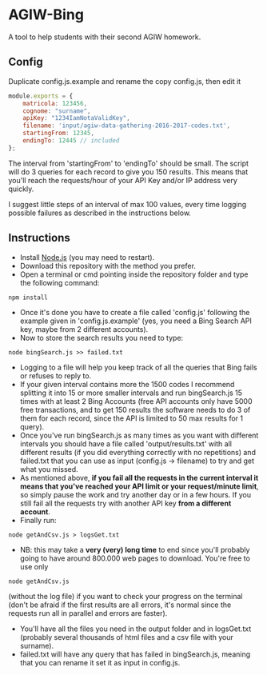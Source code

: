 # AGIW-Bing
A tool to help students with their second AGIW homework.

## Config
Duplicate config.js.example and rename the copy config.js, then edit it
```javascript
module.exports = {
    matricola: 123456,
    cognome: "surname",
    apiKey: "1234IamNotaValidKey",
    filename: 'input/agiw-data-gathering-2016-2017-codes.txt',
    startingFrom: 12345,
    endingTo: 12445 // included
};
```
The interval from 'startingFrom' to 'endingTo' should be small. The script will do 3 queries for each record to give you 150 results. This means that you'll reach the requests/hour of your API Key and/or IP address very quickly.

I suggest little steps of an interval of max 100 values, every time logging possible failures as described in the instructions below. 

## Instructions
 * Install [Node.js](https://nodejs.org/) (you may need to restart).
 * Download this repository with the method you prefer. 
 * Open a terminal or cmd pointing inside the repository folder and type the following command:
 ```
 npm install
 ```
 * Once it's done you have to create a file called 'config.js' following the example given in 'config.js.example' (yes, you need a Bing Search API key, maybe from 2 different accounts).
 * Now to store the search results you need to type: 
 ```
 node bingSearch.js >> failed.txt
 ```
 * Logging to a file will help you keep track of all the queries that Bing fails or refuses to reply to.
 * If your given interval contains more the 1500 codes I recommend splitting it into 15 or more smaller intervals and run  bingSearch.js 15 times with at least 2 Bing Accounts (free API accounts only have 5000 free transactions, and to get 150 results the software needs to do 3 of them for each record, since the API is limited to 50 max results for 1 query).
 * Once you've run bingSearch.js as many times as you want with different intervals you should have a file called 'output/results.txt' with all different results (if you did everything correctly with no repetitions) and failed.txt that you can use as input (config.js -> filename) to try and get what you missed. 
 * As mentioned above, **if you fail all the requests in the current interval it means that you've reached your API limit or your request/minute limit**, so simply pause the work and try another day or in a few hours. If you still fail all the requests try with another API key **from a different account**. 
 * Finally run: 
 ```
 node getAndCsv.js > logsGet.txt
 ```
 * NB: this may take a **very (very) long time** to end since you'll probably going to have around 800.000 web pages to download. You're free to use only 
 ```
 node getAndCsv.js
 ```
 (without the log file) if you want to check your progress on the terminal (don't be afraid if the first results are all errors, it's normal since the requests run all in parallel and errors are faster).
 * You'll have all the files you need in the output folder and in logsGet.txt (probably several thousands of html files and a csv file with your surname).
 * failed.txt will have any query that has failed in bingSearch.js, meaning that you can rename it set it as input in config.js.
